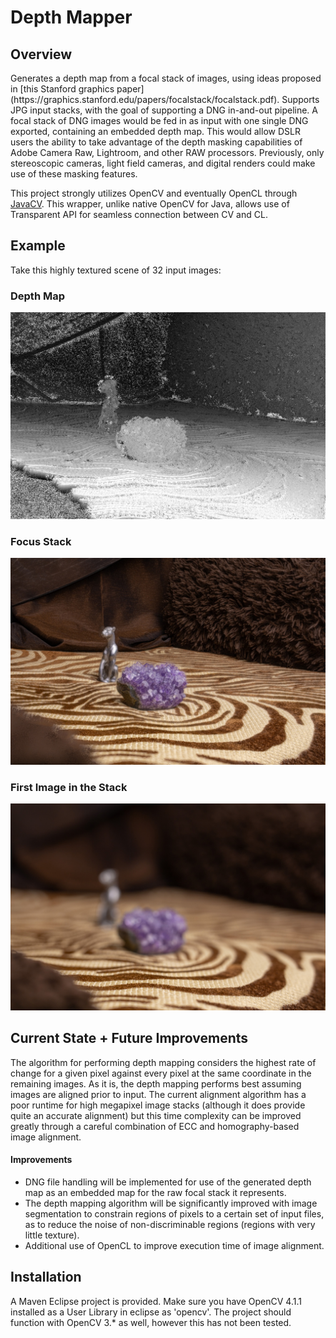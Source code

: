 <h1>Depth Mapper</h1>

<h2> Overview </h2>
Generates a depth map from a focal stack of images, using ideas proposed in [this Stanford graphics paper](https://graphics.stanford.edu/papers/focalstack/focalstack.pdf). Supports JPG input stacks, with the goal of supporting a DNG in-and-out pipeline. A focal stack of DNG images would be fed in as input with one single DNG exported, containing an embedded depth map. This would allow DSLR users the ability to take advantage of the depth masking capabilities of Adobe Camera Raw, Lightroom, and other RAW processors. Previously, only stereoscopic cameras, light field cameras, and digital renders could make use of these masking features.


This project strongly utilizes OpenCV and eventually OpenCL through [JavaCV](https://github.com/bytedeco/javacv). This wrapper, unlike native OpenCV for Java, allows use of Transparent API for seamless connection between CV and CL.

<h2>Example</h2>
Take this highly textured scene of 32 input images:

<h3>Depth Map</h3>

![Depth map of highly textured scene](/src/gitresources/Depth%20Map.jpg)

<h3>Focus Stack</h3>

![Focus stack of highly textured scene](/src/gitresources/Focus%20Stacked.jpg)

<h3>First Image in the Stack</h3>

![Image with shallow depth of field](/src/TestImages/_0000_Highly%20Textured%20Input%20-%2000.jpg)

<h2>Current State + Future Improvements</h2>
The algorithm for performing depth mapping considers the highest rate of change for a given pixel against every pixel at the same coordinate in the remaining images. As it is, the depth mapping performs best assuming images are aligned prior to input. The current alignment algorithm has a poor runtime for high megapixel image stacks (although it does provide quite an accurate alignment) but this time complexity can be improved greatly through a careful combination of ECC and homography-based image alignment. 

<h4>Improvements</h4>

- DNG file handling will be implemented for use of the generated depth map as an embedded map for the raw focal stack it represents.
- The depth mapping algorithm will be significantly improved with image segmentation to constrain regions of pixels to a certain set of input files, as to reduce the noise of non-discriminable regions (regions with very little texture).
- Additional use of OpenCL to improve execution time of image alignment.

<h2>Installation</h2>

A Maven Eclipse project is provided. Make sure you have OpenCV 4.1.1 installed as a User Library in eclipse as 'opencv'. The project should function with OpenCV 3.* as well, however this has not been tested.
